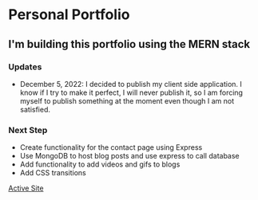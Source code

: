 # Personal Portfolio

## I'm building this portfolio using the MERN stack

### Updates

- December 5, 2022: I decided to publish my client side application. I know if I try to make it perfect, I will never publish it, so I am forcing myself to publish something at the moment even though I am not satisfied.

### Next Step

- Create functionality for the contact page using Express
- Use MongoDB to host blog posts and use express to call database
- Add functionality to add videos and gifs to blogs
- Add CSS transitions

[Active Site](http://aldoportillo.com/)